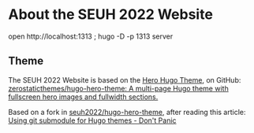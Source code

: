 # About the SEUH 2022 Website

open http://localhost:1313 ; hugo -D -p 1313 server

## Theme

The SEUH 2022 Website is based on the
[Hero Hugo Theme](https://themes.gohugo.io/themes/hugo-hero-theme/), on GitHub:
[zerostaticthemes/hugo-hero-theme: A multi-page Hugo theme with fullscreen hero images and fullwidth sections.](https://github.com/zerostaticthemes/hugo-hero-theme)

Based on a fork in [seuh2022/hugo-hero-theme](https://github.com/seuh2022/hugo-hero-theme), after
reading this article:
[Using git submodule for Hugo themes - Don't Panic](https://www.andrewhoog.com/post/git-submodule-for-hugo-themes/)
